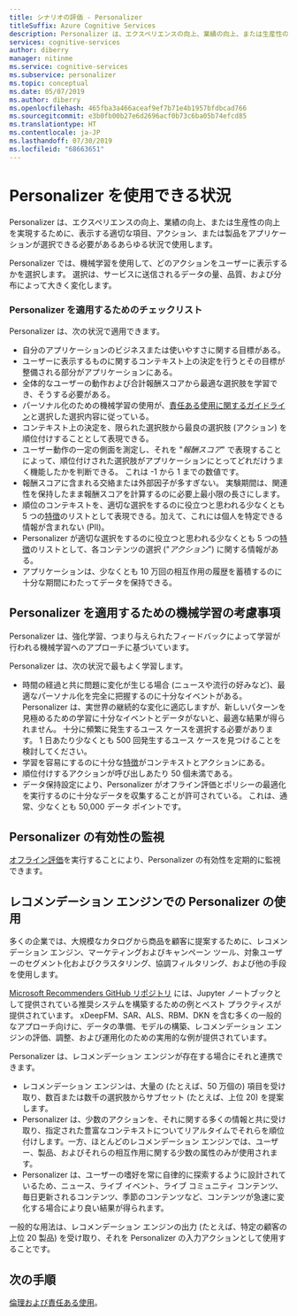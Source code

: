 ```yaml
---
title: シナリオの評価 - Personalizer
titleSuffix: Azure Cognitive Services
description: Personalizer は、エクスペリエンスの向上、業績の向上、または生産性の向上を実現するために、表示する適切な項目、アクション、または製品をアプリケーションが選択できるあらゆる状況で適用できます。
services: cognitive-services
author: diberry
manager: nitinme
ms.service: cognitive-services
ms.subservice: personalizer
ms.topic: conceptual
ms.date: 05/07/2019
ms.author: diberry
ms.openlocfilehash: 465fba3a466aceaf9ef7b71e4b1957bfdbcad766
ms.sourcegitcommit: e3b0fb00b27e6d2696acf0b73c6ba05b74efcd85
ms.translationtype: HT
ms.contentlocale: ja-JP
ms.lasthandoff: 07/30/2019
ms.locfileid: "68663651"
---
```

# <a name="where-can-you-use-personalizer"></a>Personalizer を使用できる状況

Personalizer は、エクスペリエンスの向上、業績の向上、または生産性の向上を実現するために、表示する適切な項目、アクション、または製品をアプリケーションが選択できる必要があるあらゆる状況で使用します。 

Personalizer では、機械学習を使用して、どのアクションをユーザーに表示するかを選択します。 選択は、サービスに送信されるデータの量、品質、および分布によって大きく変化します。

### <a name="checklist-for-applying-personalizer"></a>Personalizer を適用するためのチェックリスト


Personalizer は、次の状況で適用できます。

* 自分のアプリケーションのビジネスまたは使いやすさに関する目標がある。
* ユーザーに表示するものに関するコンテキスト上の決定を行うとその目標が整備される部分がアプリケーションにある。
* 全体的なユーザーの動作および合計報酬スコアから最適な選択肢を学習でき、そうする必要がある。
* パーソナル化のための機械学習の使用が、[責任ある使用に関するガイドライン](ethics-responsible-use.md)と選択した選択内容に従っている。
* コンテキスト上の決定を、限られた選択肢から最良の選択肢 (アクション) を順位付けすることとして表現できる。
* ユーザー動作の一定の側面を測定し、それを "_報酬スコア_" で表現することによって、順位付けされた選択肢がアプリケーションにとってどれだけうまく機能したかを判断できる。 これは -1 から 1 までの数値です。
* 報酬スコアに含まれる交絡または外部因子が多すぎない。 実験期間は、関連性を保持したまま報酬スコアを計算するのに必要上最小限の長さにします。
* 順位のコンテキストを、適切な選択をするのに役立つと思われる少なくとも 5 つの[特徴](concepts-features.md)のリストとして表現できる。加えて、これには個人を特定できる情報が含まれない (PII)。
* Personalizer が適切な選択をするのに役立つと思われる少なくとも 5 つの[特徴](concepts-features.md)のリストとして、各コンテンツの選択 ("_アクション_") に関する情報がある。
* アプリケーションは、少なくとも 10 万回の相互作用の履歴を蓄積するのに十分な期間にわたってデータを保持できる。

## <a name="machine-learning-considerations-for-applying-personalizer"></a>Personalizer を適用するための機械学習の考慮事項

Personalizer は、強化学習、つまり与えられたフィードバックによって学習が行われる機械学習へのアプローチに基づいています。 

Personalizer は、次の状況で最もよく学習します。

* 時間の経過と共に問題に変化が生じる場合 (ニュースや流行の好みなど)、最適なパーソナル化を完全に把握するのに十分なイベントがある。 Personalizer は、実世界の継続的な変化に適応しますが、新しいパターンを見極めるための学習に十分なイベントとデータがないと、最適な結果が得られません。 十分に頻繁に発生するユース ケースを選択する必要があります。 1 日あたり少なくとも 500 回発生するユース ケースを見つけることを検討してください。
* 学習を容易にするのに十分な[特徴](concepts-features.md)がコンテキストとアクションにある。
* 順位付けするアクションが呼び出しあたり 50 個未満である。
* データ保持設定により、Personalizer がオフライン評価とポリシーの最適化を実行するのに十分なデータを収集することが許可されている。 これは、通常、少なくとも 50,000 データ ポイントです。

## <a name="monitor-effectiveness-of-personalizer"></a>Personalizer の有効性の監視

[オフライン評価](concepts-offline-evaluation.md)を実行することにより、Personalizer の有効性を定期的に監視できます。

## <a name="use-personalizer-with-recommendation-engines"></a>レコメンデーション エンジンでの Personalizer の使用

多くの企業では、大規模なカタログから商品を顧客に提案するために、レコメンデーション エンジン、マーケティングおよびキャンペーン ツール、対象ユーザーのセグメント化およびクラスタリング、協調フィルタリング、および他の手段を使用します。

[Microsoft Recommenders GitHub リポジトリ](https://github.com/Microsoft/Recommenders) には、Jupyter ノートブックとして提供されている推奨システムを構築するための例とベスト プラクティスが提供されています。 xDeepFM、SAR、ALS、RBM、DKN を含む多くの一般的なアプローチ向けに、データの準備、モデルの構築、レコメンデーション エンジンの評価、調整、および運用化のための実用的な例が提供されています。

Personalizer は、レコメンデーション エンジンが存在する場合にそれと連携できます。

* レコメンデーション エンジンは、大量の (たとえば、50 万個の) 項目を受け取り、数百または数千の選択肢からサブセット (たとえば、上位 20) を提案します。
* Personalizer は、少数のアクションを、それに関する多くの情報と共に受け取り、指定された豊富なコンテキストについてリアルタイムでそれらを順位付けします。一方、ほとんどのレコメンデーション エンジンでは、ユーザー、製品、およびそれらの相互作用に関する少数の属性のみが使用されます。
* Personalizer は、ユーザーの嗜好を常に自律的に探索するように設計されているため、ニュース、ライブ イベント、ライブ コミュニティ コンテンツ、毎日更新されるコンテンツ、季節のコンテンツなど、コンテンツが急速に変化する場合により良い結果が得られます。

一般的な用法は、レコメンデーション エンジンの出力 (たとえば、特定の顧客の上位 20 製品) を受け取り、それを Personalizer の入力アクションとして使用することです。

## <a name="next-steps"></a>次の手順

[倫理および責任ある使用](ethics-responsible-use.md)。